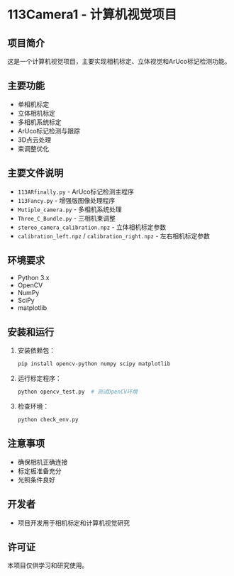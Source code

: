 # 113Camera1 - 计算机视觉项目

## 项目简介
这是一个计算机视觉项目，主要实现相机标定、立体视觉和ArUco标记检测功能。

## 主要功能
- 单相机标定
- 立体相机标定
- 多相机系统标定
- ArUco标记检测与跟踪
- 3D点云处理
- 束调整优化

## 主要文件说明
- `113ARfinally.py` - ArUco标记检测主程序
- `113Fancy.py` - 增强版图像处理程序
- `Mutiple_camera.py` - 多相机系统处理
- `Three_C_Bundle.py` - 三相机束调整
- `stereo_camera_calibration.npz` - 立体相机标定参数
- `calibration_left.npz` / `calibration_right.npz` - 左右相机标定参数

## 环境要求
- Python 3.x
- OpenCV
- NumPy
- SciPy
- matplotlib

## 安装和运行
1. 安装依赖包：
   ```bash
   pip install opencv-python numpy scipy matplotlib
   ```

2. 运行标定程序：
   ```bash
   python opencv_test.py  # 测试OpenCV环境
   ```

3. 检查环境：
   ```bash
   python check_env.py
   ```

## 注意事项
- 确保相机正确连接
- 标定板准备充分
- 光照条件良好

## 开发者
- 项目开发用于相机标定和计算机视觉研究

## 许可证
本项目仅供学习和研究使用。 